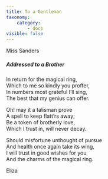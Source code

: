 ```yaml
---
title: To a Gentleman
taxonomy:
    category:
        - docs
visible: false
---
```


<div class="author">Miss Sanders</div>

##### Addressed to a Brother

In return for the magical ring,  
Which to me so kindly you proffer,  
In numbers most grateful I’ll sing,  
The best that my genius can offer.

Oh! may it a talisman prove  
A spell to keep flatt’rs away;  
Be a token of brotherly love,  
Which I trust in, will never decay.

Should misfortune unthought of pursue  
And health once again take its wing,  
I will trust in good wishes for you  
And the charms of the magical ring.

Eliza